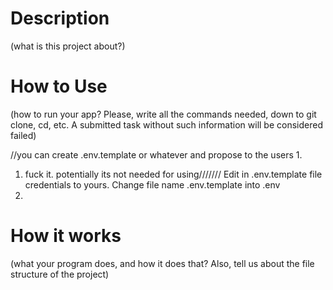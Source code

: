 # Description 
(what is this project about?)

# How to Use
(how to run your app? Please, write all the commands needed, down to git clone, cd, etc. A submitted task without such information will be considered failed)

//you can create .env.template or whatever and propose to the users 
1. 
1. fuck it. potentially its not needed for using/////// Edit in .env.template file credentials to yours. Change file name .env.template into .env 
2. 
# How it works 
(what your program does, and how it does that? Also, tell us about the file structure of the project)
